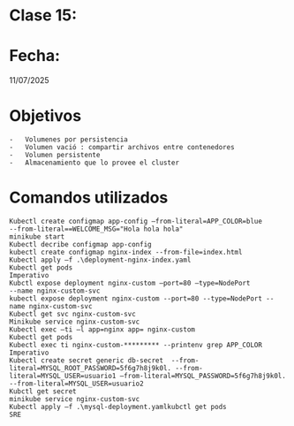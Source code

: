 # Clase 15: 


# Fecha: 
11/07/2025

# Objetivos
    
    -   Volumenes por persistencia 
    -   Volumen vació : compartir archivos entre contenedores
    -   Volumen persistente 
    -   Almacenamiento que lo provee el cluster 
    
# Comandos utilizados
    Kubectl create configmap app-config –from-literal=APP_COLOR=blue  
    --from-literal==WELCOME_MSG="Hola hola hola" 
    minikube start 
    Kubectl decribe configmap app-config 
    kubectl create configmap nginx-index --from-file=index.html 
    Kubectl apply –f .\deployment-nginx-index.yaml 
    Kubectl get pods 
    Imperativo  
    Kubctl expose deployment nginx-custom –port=80 –type=NodePort  
    --name nginx-custom-svc 
    kubectl expose deployment nginx-custom --port=80 --type=NodePort --name nginx-custom-svc 
    Kubectl get svc nginx-custom-svc 
    Minikube service nginx-custom-svc 
    Kubectl exec –ti –l app=nginx app= nginx-custom 
    Kubectl get pods 
    Kubectl exec ti nginx-custom-********* --printenv grep APP_COLOR 
    Imperativo  
    Kubectl create secret generic db-secret  --from-literal=MYSQL_ROOT_PASSWORD=5f6g7h8j9k0l. --from-literal=MYSQL_USER=usuario1 –from-literal=MYSQL_PASSWORD=5f6g7h8j9k0l. --from-literal=MYSQL_USER=usuario2 
    Kubctl get secret  
    minikube service nginx-custom-svc 
    Kubectl apply –f .\mysql-deployment.yamlkubctl get pods 
    SRE 